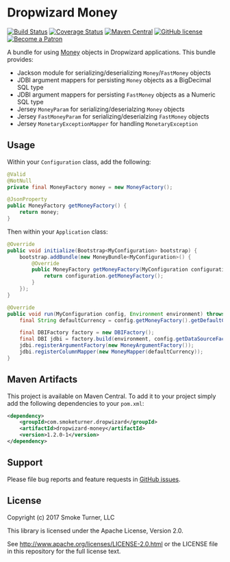 Dropwizard Money
================
[![Build Status](https://travis-ci.org/smoketurner/dropwizard-money.svg?branch=master)](https://travis-ci.org/smoketurner/dropwizard-money)
[![Coverage Status](https://coveralls.io/repos/smoketurner/dropwizard-money/badge.svg?branch=master)](https://coveralls.io/r/smoketurner/dropwizard-money?branch=master)
[![Maven Central](https://img.shields.io/maven-central/v/com.smoketurner.dropwizard/dropwizard-money.svg?style=flat-square)](https://maven-badges.herokuapp.com/maven-central/com.smoketurner.dropwizard/dropwizard-money/)
[![GitHub license](https://img.shields.io/github/license/smoketurner/dropwizard-money.svg?style=flat-square)](https://github.com/smoketurner/dropwizard-money/tree/master)
[![Become a Patron](https://img.shields.io/badge/Patron-Patreon-red.svg)](https://www.patreon.com/bePatron?u=9567343)

A bundle for using [Money](http://javamoney.github.io) objects in Dropwizard applications. This bundle provides:

* Jackson module for serializing/deserializing `Money`/`FastMoney` objects
* JDBI argument mappers for persisting `Money` objects as a BigDecimal SQL type
* JDBI argument mappers for persisting `FastMoney` objects as a Numeric SQL type
* Jersey `MoneyParam` for serializing/deserialzing `Money` objects
* Jersey `FastMoneyParam` for serializing/deserialzing `FastMoney` objects
* Jersey `MonetaryExceptionMapper` for handling `MonetaryException`

Usage
-----

Within your `Configuration` class, add the following:

```java
@Valid
@NotNull
private final MoneyFactory money = new MoneyFactory();

@JsonProperty
public MoneyFactory getMoneyFactory() {
    return money;
}
```

Then within your `Application` class:

```java
@Override
public void initialize(Bootstrap<MyConfiguration> bootstrap) {
    bootstrap.addBundle(new MoneyBundle<MyConfiguration>() {
        @Override
        public MoneyFactory getMoneyFactory(MyConfiguration configuration) {
            return configuration.getMoneyFactory();
        }
    });
}

@Override
public void run(MyConfiguration config, Environment environment) throws Exception {
    final String defaultCurrency = config.getMoneyFactory().getDefaultCurrencyCode();

    final DBIFactory factory = new DBIFactory();
    final DBI jdbi = factory.build(environment, config.getDataSourceFactory(), "postgresql");
    jdbi.registerArgumentFactory(new MoneyArgumentFactory());
    jdbi.registerColumnMapper(new MoneyMapper(defaultCurrency));
}
```

Maven Artifacts
---------------

This project is available on Maven Central. To add it to your project simply add the following dependencies to your `pom.xml`:

```xml
<dependency>
    <groupId>com.smoketurner.dropwizard</groupId>
    <artifactId>dropwizard-money</artifactId>
    <version>1.2.0-1</version>
</dependency>
```

Support
-------

Please file bug reports and feature requests in [GitHub issues](https://github.com/smoketurner/dropwizard-money/issues).


License
-------

Copyright (c) 2017 Smoke Turner, LLC

This library is licensed under the Apache License, Version 2.0.

See http://www.apache.org/licenses/LICENSE-2.0.html or the LICENSE file in this repository for the full license text.
